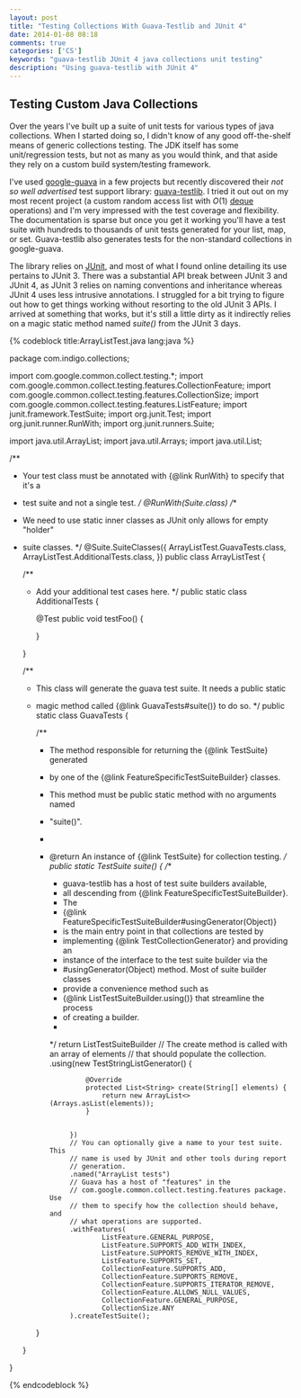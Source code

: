 ```yaml
---
layout: post
title: "Testing Collections With Guava-Testlib and JUnit 4"
date: 2014-01-08 08:18
comments: true
categories: ['CS']
keywords: "guava-testlib JUnit 4 java collections unit testing"
description: "Using guava-testlib with JUnit 4"
---
```


## Testing Custom Java Collections

Over the years I've built up a suite of unit tests for various types of java collections. When I started doing so, I didn't know of any good off-the-shelf means of generic collections testing. The JDK itself has some unit/regression tests, but not as many as you would think, and that aside they rely on a custom build system/testing framework.

I've used [google-guava](https://code.google.com/p/guava-libraries/) in a few projects but recently discovered their *not so well advertised* test support library: [guava-testlib](https://code.google.com/p/guava-libraries/source/browse/guava-testlib/). I tried it out out on my most recent project (a custom random access list with $O(1)$ [deque](http://en.wikipedia.org/wiki/Double-ended_queue) operations) and I'm very impressed with the test coverage and flexibility. The documentation is sparse but once you get it working you'll have a test suite with hundreds to thousands of unit tests generated for your list, map, or set. Guava-testlib also generates tests for the non-standard collections in google-guava.

The library relies on [JUnit](http://junit.org/), and most of what I found online detailing its use pertains to JUnit 3. There was a substantial API break between JUnit 3 and JUnit 4, as JUnit 3 relies on naming conventions and inheritance whereas JUnit 4 uses less intrusive annotations. I struggled for a bit trying to figure out how to get things working without resorting to the old JUnit 3 APIs. I arrived at something that works, but it's still a little dirty as it indirectly relies on a magic static method named *suite()* from the JUnit 3 days.

{% codeblock title:ArrayListTest.java lang:java %}

package com.indigo.collections;

import com.google.common.collect.testing.*;
import com.google.common.collect.testing.features.CollectionFeature;
import com.google.common.collect.testing.features.CollectionSize;
import com.google.common.collect.testing.features.ListFeature;
import junit.framework.TestSuite;
import org.junit.Test;
import org.junit.runner.RunWith;
import org.junit.runners.Suite;

import java.util.ArrayList;
import java.util.Arrays;
import java.util.List;

/**
 * Your test class must be annotated with {@link RunWith} to specify that it's a
 * test suite and not a single test.
 */
@RunWith(Suite.class)
/**
 * We need to use static inner classes as JUnit only allows for empty "holder"
 * suite classes.
 */
@Suite.SuiteClasses({
        ArrayListTest.GuavaTests.class,
        ArrayListTest.AdditionalTests.class,
})
public class ArrayListTest {

    /**
     * Add your additional test cases here.
     */
    public static class AdditionalTests {

        @Test
        public void testFoo() {

        }

    }

    /**
     * This class will generate the guava test suite. It needs a public static
     * magic method called {@link GuavaTests#suite()} to do so.
     */
    public static class GuavaTests {

        /**
         * The method responsible for returning the {@link TestSuite} generated
         * by one of the {@link FeatureSpecificTestSuiteBuilder} classes.
         * This method must be public static method with no arguments named
         * "suite()".
         *
         * @return An instance of {@link TestSuite} for collection testing.
         */
        public static TestSuite suite() {
            /**
             * guava-testlib has a host of test suite builders available,
             * all descending from {@link FeatureSpecificTestSuiteBuilder}.
             * The
             * {@link FeatureSpecificTestSuiteBuilder#usingGenerator(Object)}
             * is the main entry point in that collections are tested by
             * implementing {@link TestCollectionGenerator} and providing an
             * instance of the interface to the test suite builder via the
             * #usingGenerator(Object) method. Most of suite builder classes
             * provide a convenience method such as
             * {@link ListTestSuiteBuilder.using()} that streamline the process
             * of creating a builder.
             *
             */
            return ListTestSuiteBuilder
                    // The create method is called with an array of elements
                    // that should populate the collection.
                    .using(new TestStringListGenerator() {

                        @Override
                        protected List<String> create(String[] elements) {
                            return new ArrayList<>(Arrays.asList(elements));
                        }


                    })
                    // You can optionally give a name to your test suite. This
                    // name is used by JUnit and other tools during report
                    // generation.
                    .named("ArrayList tests")
                    // Guava has a host of "features" in the
                    // com.google.common.collect.testing.features package. Use
                    // them to specify how the collection should behave, and
                    // what operations are supported.
                    .withFeatures(
                            ListFeature.GENERAL_PURPOSE,
                            ListFeature.SUPPORTS_ADD_WITH_INDEX,
                            ListFeature.SUPPORTS_REMOVE_WITH_INDEX,
                            ListFeature.SUPPORTS_SET,
                            CollectionFeature.SUPPORTS_ADD,
                            CollectionFeature.SUPPORTS_REMOVE,
                            CollectionFeature.SUPPORTS_ITERATOR_REMOVE,
                            CollectionFeature.ALLOWS_NULL_VALUES,
                            CollectionFeature.GENERAL_PURPOSE,
                            CollectionSize.ANY
                    ).createTestSuite();
        }


    }


}


{% endcodeblock %}
